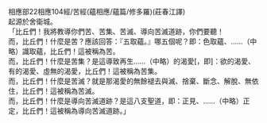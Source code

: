 相應部22相應104經/苦經(蘊相應/蘊篇/修多羅)(莊春江譯)  
起源於舍衛城。  
「比丘們！我將教導你們苦、苦集、苦滅、導向苦滅道跡，你們要聽！  
而，比丘們！什麼是苦？應該回答：『五取蘊。』哪五個呢？即：色取蘊、……（中略）識取蘊，比丘們！這被稱為苦。  
而，比丘們！什麼是苦集？是這導致再生……（中略）的渴愛[，即]：欲的渴愛、有的渴愛、虛無的渴愛，比丘們！這被稱為苦集。  
而，比丘們！什麼是苦滅？就是那渴愛的無餘褪去與滅、捨棄、斷念、解脫、無依住，比丘們！這被稱為苦滅。  
而，比丘們！什麼是導向苦滅道跡？是這八支聖道，即：正見、……（中略）正定，比丘們！這被稱為導向苦滅道跡。」  
  
  
